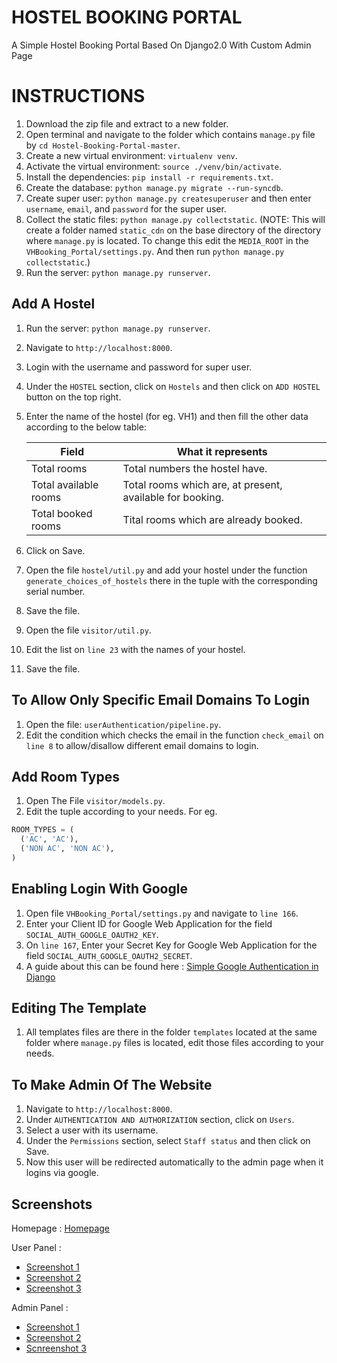 # HOSTEL BOOKING PORTAL
A Simple Hostel Booking Portal Based On Django2.0 With Custom Admin Page

# INSTRUCTIONS

1. Download the zip file and extract to a new folder.
2. Open terminal and navigate to the folder which contains `manage.py` file by `cd Hostel-Booking-Portal-master`.
3. Create a new virtual environment: `virtualenv venv`.
4. Activate the virtual environment: `source ./venv/bin/activate`.
5. Install the dependencies: `pip install -r requirements.txt`.
6. Create the database: `python manage.py migrate --run-syncdb`.
7. Create super user: `python manage.py createsuperuser` and then enter `username`, `email`, and `password` for the super user.
8. Collect the static files: `python manage.py collectstatic`. (NOTE: This will create a folder named `static_cdn` on the base directory of the directory where `manage.py` is located. To change this edit the `MEDIA_ROOT` in the `VHBooking_Portal/settings.py`. And then run `python manage.py collectstatic`.)
9. Run the server: `python manage.py runserver`.

## Add A Hostel

1. Run the server: `python manage.py runserver`.
2. Navigate to `http://localhost:8000`.
3. Login with the username and password for super user.
4. Under the `HOSTEL` section, click on `Hostels` and then click on `ADD HOSTEL` button on the top right.
5. Enter the name of the hostel (for eg. VH1) and then fill the other data according to the below table:
    
      Field | What it represents
      ------------ | -------------
      Total rooms | Total numbers the hostel have.
      Total available rooms | Total rooms which are, at present, available for booking.
      Total booked rooms | Tital rooms which are already booked.
6. Click on Save.
7. Open the file `hostel/util.py` and add your hostel under the function `generate_choices_of_hostels` there in the tuple with the corresponding serial number.
8. Save the file.
9. Open the file `visitor/util.py`.
10. Edit the list on `line 23` with the names of your hostel.
11. Save the file.

## To Allow Only Specific Email Domains To Login

1. Open the file: `userAuthentication/pipeline.py`.
2. Edit the condition which checks the email in the function `check_email` on `line 8` to allow/disallow different email domains to login.

## Add Room Types

1. Open The File `visitor/models.py`.
2. Edit the tuple according to your needs. For eg. 

  ```python
  ROOM_TYPES = (  
    ('AC', 'AC'),
    ('NON AC', 'NON AC'),
)
```

## Enabling Login With Google

1. Open file `VHBooking_Portal/settings.py` and navigate to `line 166`.
2. Enter your Client ID for Google Web Application for the field `SOCIAL_AUTH_GOOGLE_OAUTH2_KEY`.
3. On `line 167`, Enter your Secret Key for Google Web Application for the field `SOCIAL_AUTH_GOOGLE_OAUTH2_SECRET`.
4. A guide about this can be found here : [Simple Google Authentication in Django](https://medium.com/@jainsahil1997/simple-google-authentication-in-django-58101a34736b)

## Editing The Template

1. All templates files are there in the folder `templates` located at the same folder where `manage.py` files is located, edit those files according to your needs.

## To Make Admin Of The Website

1. Navigate to `http://localhost:8000`.
2. Under `AUTHENTICATION AND AUTHORIZATION` section, click on `Users`.
3. Select a user with its username.
4. Under the `Permissions` section, select `Staff status` and then click on Save.
5. Now this user will be redirected automatically to the admin page when it logins via google.

## Screenshots

Homepage : [Homepage](https://ibb.co/c7kXaJ)

User Panel : 
  * [Screenshot 1](https://ibb.co/jYLOFJ)
  * [Screenshot 2](https://ibb.co/mu3zpd)
  * [Screenshot 3](https://ibb.co/jzBupd)
  
Admin Panel :
  * [Screenshot 1](https://ibb.co/nuX9pd)
  * [Screenshot 2](https://ibb.co/bzXg2y)
  * [Scnreenshot 3](https://ibb.co/d5dkvJ)
  
